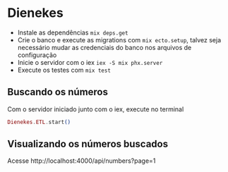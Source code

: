 # Dienekes

  * Instale as dependências `mix deps.get`
  * Crie o banco e execute as migrations com  `mix ecto.setup`, talvez seja necessário mudar as credenciais do banco nos arquivos de configuração
  * Inicie o servidor com o iex `iex -S mix phx.server`
  * Execute os testes com `mix test`

## Buscando os números

Com o servidor iniciado junto com o iex, execute no terminal

```elixir
Dienekes.ETL.start()
```

## Visualizando os números buscados

Acesse http://localhost:4000/api/numbers?page=1
